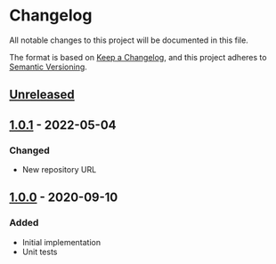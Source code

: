 # Changelog
All notable changes to this project will be documented in this file.

The format is based on [Keep a Changelog](https://keepachangelog.com/en/1.0.0/),
and this project adheres to [Semantic Versioning](https://semver.org/spec/v2.0.0.html).

## [Unreleased]

## [1.0.1] - 2022-05-04
### Changed
- New repository URL

## [1.0.0] - 2020-09-10
### Added
- Initial implementation
- Unit tests

[Unreleased]: https://github.com/anexia/php-param-parser/compare/1.0.1...HEAD
[1.0.1]: https://github.com/anexia/php-param-parser/compare/1.0.0...1.0.1
[1.0.0]: https://github.com/anexia/php-param-parser/releases/tag/1.0.0
